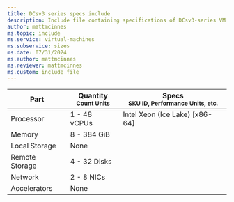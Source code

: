```yaml
---
title: DCsv3 series specs include
description: Include file containing specifications of DCsv3-series VM sizes.
author: mattmcinnes
ms.topic: include
ms.service: virtual-machines
ms.subservice: sizes
ms.date: 07/31/2024
ms.author: mattmcinnes
ms.reviewer: mattmcinnes
ms.custom: include file
---
```

| Part | Quantity <br><sup>Count Units | Specs <br><sup>SKU ID, Performance Units, etc.  |
|---|---|---|
| Processor      | 1 - 48 vCPUs       | Intel Xeon (Ice Lake) [x86-64]                               |
| Memory         | 8 - 384 GiB          |                                  |
| Local Storage  | None           |                                |
| Remote Storage | 4 - 32 Disks    |    |
| Network        | 2 - 8 NICs          |                         |
| Accelerators   | None              |                                   |
